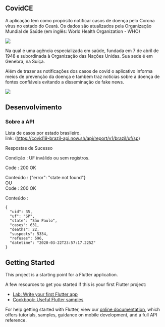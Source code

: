 ## CovidCE

A aplicação tem como propósito notificar casos de doença pelo Corona vírus no estado do Ceará. Os dados são atualizados pela Organização Mundial de Saúde (em inglês: World Health Organization - WHO)

![](https://logo-logos.com/wp-content/uploads/2016/12/World_Health_Organization_logo.png)

Na qual é uma agência especializada em saúde, fundada em 7 de abril de 1948 e subordinada à Organização das Nações Unidas. Sua sede é em Genebra, na Suíça.

Além de trazer as notificações dos casos de covid o aplicativo informa meios de prevenção da doença e também traz notícias sobre a doença de fontes confiáveis evitando a disseminação de fake news.

![](https://pbs.twimg.com/media/E0UJ7buX0AI4MnR?format=jpg&name=medium)



## Desenvolvimento

### Sobre a API

Lista de casos por estado brasileiro.<br />
link: (https://covid19-brazil-api.now.sh/api/report/v1/brazil/uf/sp)

Respostas de Sucesso<br />

Condição : UF inválido ou sem registros.<br />

Code : 200 OK<br />

Conteúdo : {"error": "state not found"}<br />
OU<br />
Code : 200 OK<br />

Conteúdo :<br />
```
{
  "uid": 35,
  "uf": "SP",
  "state": "São Paulo",
  "cases": 631,
  "deaths": 22,
  "suspects": 5334,
  "refuses": 596,
  "datetime": "2020-03-22T23:57:17.225Z"
}

```


## Getting Started

This project is a starting point for a Flutter application.

A few resources to get you started if this is your first Flutter project:

- [Lab: Write your first Flutter app](https://flutter.dev/docs/get-started/codelab)
- [Cookbook: Useful Flutter samples](https://flutter.dev/docs/cookbook)

For help getting started with Flutter, view our
[online documentation](https://flutter.dev/docs), which offers tutorials,
samples, guidance on mobile development, and a full API reference.
